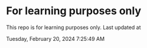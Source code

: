 # For learning purposes only
This repo is for learning purposes only.
Last updated at

Tuesday, February 20, 2024 7:25:49 AM

